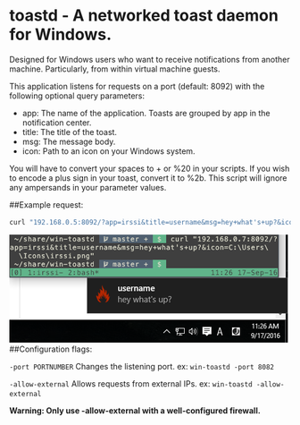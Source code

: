# toastd - A networked toast daemon for Windows.

Designed for Windows users who want to receive notifications from another
machine. Particularly, from within virtual machine guests.

This application listens for requests on a port (default: 8092)
with the following optional query parameters:
  * app:       The name of the application. Toasts are grouped by app in the notification center.
  * title:     The title of the toast.
  * msg:       The message body.
  * icon:      Path to an icon on your Windows system.

You will have to convert your spaces to + or %20 in your scripts. If you
wish to encode a plus sign in your toast, convert it to %2b. This script will
ignore any ampersands in your parameter values.

##Example request:

  ```bash
  curl "192.168.0.5:8092/?app=irssi&title=username&msg=hey+what's+up?&icon=C:\Users\Username\Icons\irssi.png"
  ```

  ![toast-screenshot](./irssi-notification.png)
##Configuration flags:

  `-port PORTNUMBER`      Changes the listening port.         ex: `win-toastd -port 8082`

  `-allow-external`      Allows requests from external IPs.  ex: `win-toastd -allow-external`

**Warning: Only use -allow-external with a well-configured firewall.**
